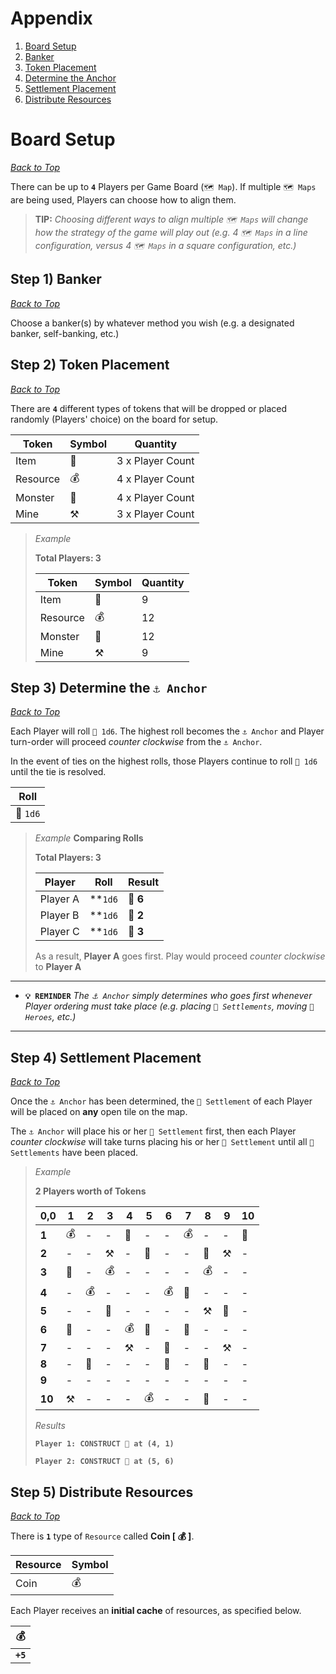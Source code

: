 # Appendix
1. [Board Setup](#board-setup)
1. [Banker](#step-1-banker)
1. [Token Placement](#step-2-token-placement)
1. [Determine the Anchor](#step-3-determine-the--anchor)
1. [Settlement Placement](#step-4-settlement-placement)
1. [Distribute Resources](#step-5-distribute-resources)

# Board Setup

*[Back to Top](#appendix)*

There can be up to **`4`** Players per Game Board (`🗺️ Map`).  If multiple `🗺️ Maps` are being used, Players can choose how to align them.

> **TIP:** *Choosing different ways to align multiple `🗺️ Maps` will change how the strategy of the game will play out (e.g. 4 `🗺️ Maps` in a line configuration, versus 4 `🗺️ Maps` in a square configuration, etc.)*

## Step 1) Banker

*[Back to Top](#appendix)*

Choose a banker(s) by whatever method you wish (e.g. a designated banker, self-banking, etc.)

## Step 2) Token Placement

*[Back to Top](#appendix)*

There are **`4`** different types of tokens that will be dropped or placed randomly (Players' choice) on the board for setup.

|Token|Symbol|Quantity|
|---|---|---|
|Item|🎁|3 x Player Count|
|Resource|💰|4 x Player Count|
|Monster|🧟|4 x Player Count|
|Mine|⚒️|3 x Player Count|

> *Example*
> 
> **Total Players: 3**
> 
> |Token|Symbol|Quantity|
> |---|---|---|
> |Item|🎁|9|
> |Resource|💰|12|
> |Monster|🧟|12|
> |Mine|⚒️|9|

## Step 3) Determine the `⚓ Anchor`

*[Back to Top](#appendix)*

Each Player will roll `🎲 1d6`. The highest roll becomes the `⚓ Anchor` and Player turn-order will proceed *counter clockwise* from the `⚓ Anchor`.

In the event of ties on the highest rolls, those Players continue to roll `🎲 1d6` until the tie is resolved.

|Roll|
|---|
|🎲 `1d6`|

> *Example*
> **Comparing Rolls**
> 
> **Total Players: 3**
> 
> |Player|Roll|Result|
> |---|---|---|
> |Player A|**`1d6`|🎲 **6**|
> |Player B|**`1d6`|🎲 **2**|
> |Player C|**`1d6`|🎲 **3**|
> 
> As a result, **Player A** goes first.  Play would proceed *counter clockwise* to **Player A**

---
- **`💡 REMINDER`** *The `⚓ Anchor` simply determines who goes first whenever Player ordering must take place (e.g. placing `🏰 Settlements`, moving `🧙‍ Heroes`, etc.)*
---

## Step 4) Settlement Placement

*[Back to Top](#appendix)*

Once the `⚓ Anchor` has been determined, the `🏰 Settlement` of each Player will be placed on **any** open tile on the map.

The `⚓ Anchor` will place his or her `🏰 Settlement` first, then each Player *counter clockwise* will take turns placing his or her `🏰 Settlement` until all `🏰 Settlements` have been placed.

> *Example*
> 
> **2 Players worth of Tokens**
> 
> |0,0|1|2|3|4|5|6|7|8|9|10|
> |-|-|-|-|-|-|-|-|-|-|-|
> |**1**|💰|-|-|🏰|-|-|💰|-|-|🎁|
> |**2**|-|-|⚒️|-|🎁|-|-|🧟|⚒️|-|
> |**3**|🧟|-|💰|-|-|-|-|💰|-|-|
> |**4**|-|💰|-|-|-|💰|🧟|-|-|-|
> |**5**|-|-|🧟|-|-|-|-|⚒️|🎁|-|
> |**6**|🎁|-|-|💰|🏰|-|🧟|-|-|-|
> |**7**|-|-|-|⚒️|-|🎁|-|-|⚒️|-|
> |**8**|-|🧟|-|-|-|🧟|-|🎁|-|-|
> |**9**|-|-|-|-|-|-|-|-|-|-|
> |**10**|⚒️|-|-|-|💰|-|-|🧟|-|-|
> 
> *Results*
> 
> **`Player 1: CONSTRUCT 🏰 at (4, 1)`**
> 
> **`Player 2: CONSTRUCT 🏰 at (5, 6)`**

## Step 5) Distribute Resources

*[Back to Top](#appendix)*

There is **`1`** type of `Resource` called **Coin [ 💰 ]**.

|Resource|Symbol|
|---|---|
|Coin|💰|

Each Player receives an **initial cache** of resources, as specified below.

|💰|
|---|
|**`+5`**|
